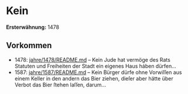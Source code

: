 # Kein

**Ersterwähnung:** 1478

## Vorkommen
- 1478: [jahre/1478/README.md](../jahre/1478/README.md) – Kein Jude hat vermöge des Rats Statuten und Freiheiten
der Stadt ein eigenes Haus háben dürfen...
- 1587: [jahre/1587/README.md](../jahre/1587/README.md) – Kein Bürger dürfe ohne Vorwiſſen aus einem Keller
in den andern das Bier ziehen, dieſer aber hätte über
Verbot das Bier ſtehen laſſen, darum...
